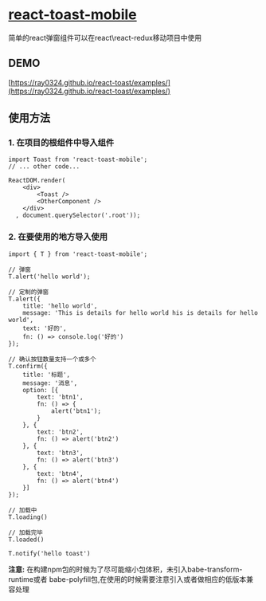 # [react-toast-mobile](https://github.com/ray0324/react-toast-mobile)

 简单的react弹窗组件可以在react\react-redux移动项目中使用

## DEMO

[https://ray0324.github.io/react-toast/examples/](https://ray0324.github.io/react-toast/examples/)

## 使用方法

### 1. 在项目的根组件中导入组件

```
import Toast from 'react-toast-mobile';
// ... other code...

ReactDOM.render(
    <div>
        <Toast />
        <OtherComponent />
    </div>
  , document.querySelector('.root'));

```

### 2. 在要使用的地方导入使用

```
import { T } from 'react-toast-mobile';

// 弹窗
T.alert('hello world');

// 定制的弹窗
T.alert({
    title: 'hello world',
    message: 'This is details for hello world his is details for hello world',
    text: '好的',
    fn: () => console.log('好的')
});

// 确认按钮数量支持一个或多个
T.confirm({
    title: '标题',
    message: '消息',
    option: [{
        text: 'btn1',
        fn: () => {
            alert('btn1');
        }
    }, {
        text: 'btn2',
        fn: () => alert('btn2')
    }, {
        text: 'btn3',
        fn: () => alert('btn3')
    }, {
        text: 'btn4',
        fn: () => alert('btn4')
    }]
});

// 加载中
T.loading()

// 加载完毕
T.loaded()

T.notify('hello toast')

```

**注意:** 在构建npm包的时候为了尽可能缩小包体积，未引入babe-transform-runtime或者
babe-polyfill包,在使用的时候需要注意引入或者做相应的低版本兼容处理
